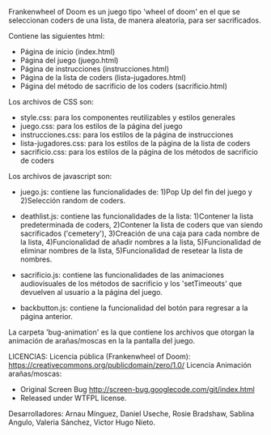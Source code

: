 Frankenwheel of Doom es un juego tipo 'wheel of doom' en el que se seleccionan coders de una lista, de manera aleatoria, para ser sacrificados. 



Contiene las siguientes html: 
- Página de inicio (index.html)
- Página del juego (juego.html)
- Página de instrucciones (instrucciones.html)
- Página de la lista de coders (lista-jugadores.html)
- Página del método de sacrificio de los coders (sacrificio.html)



Los archivos de CSS son: 
- style.css: para los componentes reutilizables y estilos generales
- juego.css: para los estilos de la página del juego
- instrucciones.css: para los estilos de la página de instrucciones
- lista-jugadores.css: para los estilos de la página de la lista de coders
- sacrificio.css: para los estilos de la página de los métodos de sacrificio de coders



Los archivos de javascript son: 
- juego.js: contiene las funcionalidades de: 1)Pop Up del fin del juego y 2)Selección random de coders.

- deathlist.js: contiene las funcionalidades de la lista: 1)Contener la lista predeterminada de coders, 2)Contener la lista de coders que van siendo sacrificados ('cemetery'), 3)Creación de una caja para cada nombre de la lista, 4)Funcionalidad de añadir nombres a la lista, 5)Funcionalidad de eliminar nombres de la lista, 5)Funcionalidad de resetear la lista de nombres. 

- sacrificio.js: contiene las funcionalidades de las animaciones audiovisuales de los métodos de sacrificio y los 'setTimeouts' que devuelven al usuario a la página del juego. 

- backbutton.js: contiene la funcionalidad del botón para regresar a la página anterior. 



La carpeta 'bug-animation' es la que contiene los archivos que otorgan la animación de arañas/moscas en la la pantalla del juego. 



LICENCIAS: 
Licencia pública (Frankenwheel of Doom): https://creativecommons.org/publicdomain/zero/1.0/
Licencia Animación arañas/moscas:
- Original Screen Bug http://screen-bug.googlecode.com/git/index.html
- Released under WTFPL license.



Desarrolladores: Arnau Mínguez, Daniel Useche, Rosie Bradshaw, Sablina Angulo, Valeria Sánchez, Victor Hugo Nieto.